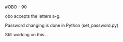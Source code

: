 #OBO - 90

obo accepts the letters a-g.

Password changing is done in Python (set_password.py)

Still working on this...
